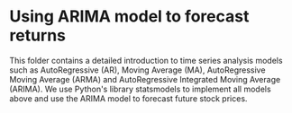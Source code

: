 # Using ARIMA model to forecast returns
This folder contains a detailed introduction to time series analysis models such as AutoRegressive (AR), Moving Average (MA), AutoRegressive Moving Average (ARMA) and AutoRegressive Integrated Moving Average (ARIMA).
We use Python's library statsmodels to implement all models above and use the ARIMA model to forecast future stock prices.
